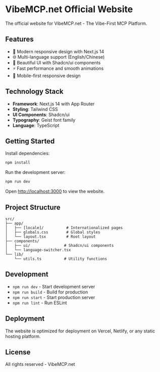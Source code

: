 # VibeMCP.net Official Website

The official website for VibeMCP.net - The Vibe-First MCP Platform.

## Features

- 🌟 Modern responsive design with Next.js 14
- 🌐 Multi-language support (English/Chinese)
- 🎨 Beautiful UI with Shadcn/ui components
- ⚡ Fast performance and smooth animations
- 📱 Mobile-first responsive design

## Technology Stack

- **Framework**: Next.js 14 with App Router
- **Styling**: Tailwind CSS
- **UI Components**: Shadcn/ui
- **Typography**: Geist font family
- **Language**: TypeScript

## Getting Started

Install dependencies:

```bash
npm install
```

Run the development server:

```bash
npm run dev
```

Open [http://localhost:3000](http://localhost:3000) to view the website.

## Project Structure

```
src/
├── app/
│   ├── [locale]/          # Internationalized pages
│   ├── globals.css        # Global styles
│   └── layout.tsx         # Root layout
├── components/
│   ├── ui/               # Shadcn/ui components
│   └── language-switcher.tsx
└── lib/
    └── utils.ts          # Utility functions
```

## Development

- `npm run dev` - Start development server
- `npm run build` - Build for production
- `npm run start` - Start production server
- `npm run lint` - Run ESLint

## Deployment

The website is optimized for deployment on Vercel, Netlify, or any static hosting platform.

## License

All rights reserved - VibeMCP.net
